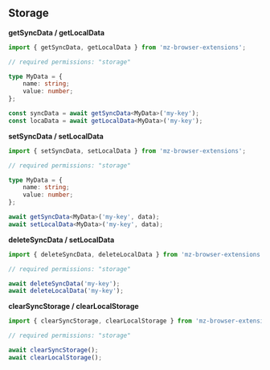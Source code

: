 ## Storage


**getSyncData / getLocalData**

```ts
import { getSyncData, getLocalData } from 'mz-browser-extensions';

// required permissions: "storage"

type MyData = {
    name: string;
    value: number;
};

const syncData = await getSyncData<MyData>('my-key');
const locaData = await getLocalData<MyData>('my-key');
```

**setSyncData / setLocalData**

```ts
import { setSyncData, setLocalData } from 'mz-browser-extensions';

// required permissions: "storage"

type MyData = {
    name: string;
    value: number;
};

await getSyncData<MyData>('my-key', data);
await setLocalData<MyData>('my-key', data);
```

**deleteSyncData / setLocalData**

```ts
import { deleteSyncData, deleteLocalData } from 'mz-browser-extensions';

// required permissions: "storage"

await deleteSyncData('my-key');
await deleteLocalData('my-key');
```

**clearSyncStorage / clearLocalStorage**

```ts
import { clearSyncStorage, clearLocalStorage } from 'mz-browser-extensions';

// required permissions: "storage"

await clearSyncStorage();
await clearLocalStorage();
```
